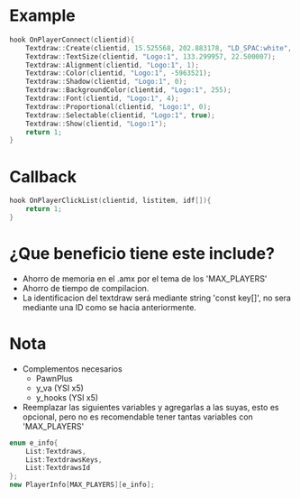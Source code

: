 # Example
```c++
hook OnPlayerConnect(clientid){
	Textdraw::Create(clientid, 15.525568, 202.883178, "LD_SPAC:white", "Logo:1");
	Textdraw::TextSize(clientid, "Logo:1", 133.299957, 22.500007);
	Textdraw::Alignment(clientid, "Logo:1", 1);
	Textdraw::Color(clientid, "Logo:1", -5963521);
	Textdraw::Shadow(clientid, "Logo:1", 0);
	Textdraw::BackgroundColor(clientid, "Logo:1", 255);
	Textdraw::Font(clientid, "Logo:1", 4);
	Textdraw::Proportional(clientid, "Logo:1", 0);
	Textdraw::Selectable(clientid, "Logo:1", true);
	Textdraw::Show(clientid, "Logo:1");
	return 1;
}
```
# Callback
```c++
hook OnPlayerClickList(clientid, listitem, idf[]){
	return 1;
}
```
# ¿Que beneficio tiene este include?
- Ahorro de memoria en el .amx por el tema de los 'MAX_PLAYERS'
- Ahorro de tiempo de compilacion.
- La identificacion del textdraw será mediante string 'const key[]', no sera mediante una ID como se hacia anteriormente.
# Nota
- Complementos necesarios
	- PawnPlus
	- y_va (YSI x5)
	- y_hooks (YSI x5)
- Reemplazar las siguientes variables y agregarlas a las suyas, esto es opcional, pero no es recomendable tener tantas variables con 'MAX_PLAYERS'
```c++
enum e_info{
	List:Textdraws,
	List:TextdrawsKeys,
	List:TextdrawsId
};
new PlayerInfo[MAX_PLAYERS][e_info];
```
